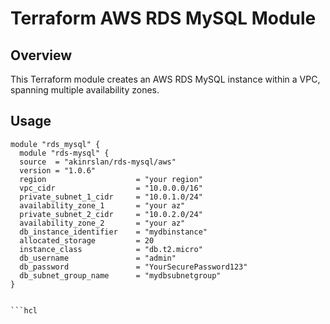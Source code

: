 # Terraform AWS RDS MySQL Module

## Overview

This Terraform module creates an AWS RDS MySQL instance within a VPC, spanning multiple availability zones.

## Usage

```hcl
module "rds_mysql" {
  module "rds-mysql" {
  source  = "akinrslan/rds-mysql/aws"
  version = "1.0.6"
  region                    = "your region"
  vpc_cidr                  = "10.0.0.0/16"
  private_subnet_1_cidr     = "10.0.1.0/24"
  availability_zone_1       = "your az"
  private_subnet_2_cidr     = "10.0.2.0/24"
  availability_zone_2       = "your az"
  db_instance_identifier    = "mydbinstance"
  allocated_storage         = 20
  instance_class            = "db.t2.micro"
  db_username               = "admin"
  db_password               = "YourSecurePassword123"
  db_subnet_group_name      = "mydbsubnetgroup"
}


```hcl


